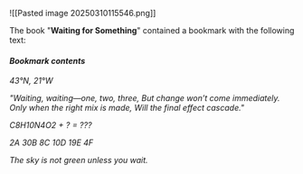![[Pasted image 20250310115546.png]]

The book "**Waiting for Something**" contained a bookmark with the following text:
#### ***Bookmark contents***

*43°N, 21°W*

*"Waiting, waiting—one, two, three,*
*But change won’t come immediately.*
*Only when the right mix is made,*
*Will the final effect cascade."*

*C8H10N4O2 + ? = ???*

*2A 30B 8C 10D 19E 4F*

*The sky is not green unless you wait.*
